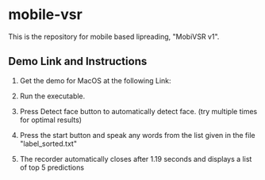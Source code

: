 # mobile-vsr

This is the repository for mobile based lipreading, "MobiVSR v1".

Demo Link and Instructions
---------------------------------------------------------------------------------------------
1. Get the demo for MacOS at the following Link:

2. Run the executable.
3. Press Detect face button to automatically detect face. (try multiple times for optimal results)
4. Press the start button and speak any words from the list given in the file "label_sorted.txt"
5. The recorder automatically closes after 1.19 seconds and displays a list of top 5 predictions
